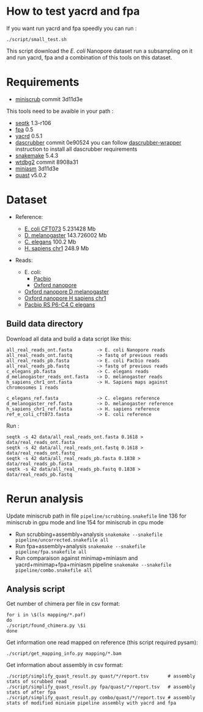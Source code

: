 # How to test yacrd and fpa

If you want run yacrd and fpa speedly you can run :

```
./script/small_test.sh
```

This script download the *E. coli* Nanopore dataset run a subsampling on it and run yacrd, fpa and a combination of this tools on this dataset.

# Requirements

- [miniscrub](https://bitbucket.org/berkeleylab/jgi-miniscrub) commit 3d11d3e

This tools need to be avaible in your path :

- [seqtk](https://github.com/lh3/seqtk) 1.3-r106
- [fpa](https://gitlab.inria.fr/pmarijon/fpa) 0.5
- [yacrd](https://gitlab.inria.fr/pmarijon/yacrd) 0.5.1
- [dascrubber](https://github.com/thegenemyers/DASCRUBBER/) commit 0e90524 you can follow [dascrubber-wrapper](https://github.com/rrwick/DASCRUBBER-wrapper) instruction to install all dascrubber requirements
- [snakemake](https://snakemake.readthedocs.io/en/stable/) 5.4.3
- [wtdbg2](https://github.com/ruanjue/wtdbg2) commit 8908a31
- [miniasm](https://github.com/lh3/miniasm) 3d11d3e
- [quast](http://bioinf.spbau.ru/quast) v5.0.2

# Dataset

- Reference:
  * [E. coli CFT073](https://www.uniprot.org/taxonomy/199310)  5.231428 Mb
  * [D. melanogaster](https://www.ncbi.nlm.nih.gov/assembly/GCF_000001215.4) 143.726002 Mb
  * [C. elegans](ftp://ftp.ensembl.org/pub/release-95/fasta/caenorhabditis_elegans/dna/Caenorhabditis_elegans.WBcel235.dna.toplevel.fa.gz) 100.2 Mb
  * [H. sapiens chr1](ftp://ftp.ensembl.org/pub/release-95/fasta/homo_sapiens/dna/Homo_sapiens.GRCh38.dna.chromosome.1.fa.gz) 248.9 Mb
  
- Reads:
  * E. coli:
	+ [Pacbio](https://www.ebi.ac.uk/ena/data/view/SRX5299472)
	+ [Oxford nanopore](https://www.ebi.ac.uk/ena/data/view/SRR8494940)
  * [Oxford nanopore D melanogaster](https://www.ebi.ac.uk/ena/data/view/SRX3676783)
  * [Oxford nanopore H sapiens chr1](http://s3.amazonaws.com/nanopore-human-wgs/chr1.sorted.bam)
  * [Pacbio RS P6-C4 C elegans](http://datasets.pacb.com.s3.amazonaws.com/2014/c_elegans/list.html)

## Build data directory

Download all data and build a data script like this:
```
all_real_reads_ont.fasta         -> E. coli Nanopore reads 
all_real_reads_ont.fastq         -> fastq of previous reads
all_real_reads_pb.fasta          -> E. coli Pacbio reads
all_real_reads_pb.fastq          -> fastq of previous reads
c_elegans_pb.fasta               -> C. elegans reads
d_melanogaster_reads_ont.fasta   -> D. melanogaster reads
h_sapiens_chr1_ont.fasta         -> H. Sapiens maps against chromosomes 1 reads 

c_elegans_ref.fasta              -> C. elegans reference
d_melanogaster_ref.fasta         -> D. melanogaster reference
h_sapiens_chr1_ref.fasta         -> H. sapiens reference
ref_e_coli_cft073.fasta          -> E. coli reference
```

Run :
```
seqtk -s 42 data/all_real_reads_ont.fasta 0.1618 > data/real_reads_ont.fasta
seqtk -s 42 data/all_real_reads_ont.fastq 0.1618 > data/real_reads_ont.fastq
seqtk -s 42 data/all_real_reads_pb.fasta 0.1838 > data/real_reads_pb.fasta
seqtk -s 42 data/all_real_reads_pb.fastq 0.1838 > data/real_reads_pb.fastq
```

# Rerun analysis

Update miniscrub path in file `pipeline/scrubbing.snakefile` line 136 for miniscrub in gpu mode and line 154 for miniscrub in cpu mode

- Run scrubbing+assembly+analysis `snakemake --snakefile pipeline/uncorrected.snakefile all`
- Run fpa+assembly+analysis `snakemake --snakefile pipeline/fpa.snakefile all`
- Run comparaison against minimap+miniasm and yacrd+minimap+fpa+miniasm pipeline `snakemake --snakefile pipeline/combo.snakefile all`

## Analysis script

Get number of chimera per file in csv format:
```
for i in \$(ls mapping/*.paf)
do
./script/found_chimera.py \$i
done
```

Get information one read mapped on reference (this script required pysam): 
```
./script/get_mapping_info.py mapping/*.bam
```

Get information about assembly in csv format:
```
./script/simplify_quast_result.py quast/*/report.tsv       # assembly stats of scrubbed read
./script/simplify_quast_result.py fpa/quast/*/report.tsv   # assembly stats of after fpa
./script/simplify_quast_result.py combo/quast/*/report.tsv # assembly stats of modified miniasm pipeline assembly with yacrd and fpa
```
